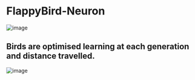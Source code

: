 # FlappyBird-Neuron

![image](https://github.com/Sahillather002/Flappy-Neuron/assets/72077931/b181aa85-df35-4210-b20e-9cca7f048ccd)

## Birds are optimised learning at each generation and distance travelled.

![image](https://github.com/Sahillather002/Flappy-Neuron/assets/72077931/5d2d87a6-96ef-4115-a97b-36c047116b6d)

